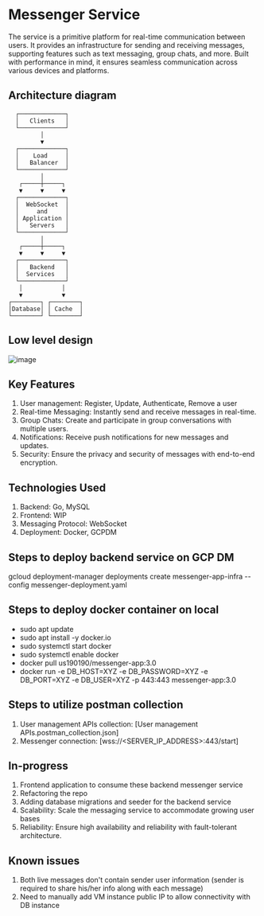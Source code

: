 # Messenger Service
The service is a primitive platform for real-time communication between users. It provides an infrastructure for sending and receiving messages, supporting features such as text messaging, group chats, and more. Built with performance in mind, it ensures seamless communication across various devices and platforms.

## Architecture diagram
      ┌─────────────┐
      │   Clients   │
      └─────────────┘
             │
             ▼
      ┌─────────────┐
      │    Load     │
      │   Balancer  │
      └─────────────┘
             │
       ┌─────┼─────┐
       ▼     ▼     ▼
      ┌─────────────┐
      │  WebSocket  │
      │     and     │
      │ Application │
      │   Servers   │
      └─────────────┘
             │
       ┌─────┼─────┐
       ▼     ▼     ▼
      ┌─────────────┐
      │   Backend   │
      │  Services   │
      └─────────────┘
       │           │
       ▼           ▼
    ┌────────┐ ┌────────┐
    │Database│ │ Cache  │
    └────────┘ └────────┘

## Low level design
![image](https://github.com/us190190/messenger/assets/3051295/cb0f4bb8-b909-44b3-8da2-107c903a5805)

## Key Features
1. User management: Register, Update, Authenticate, Remove a user
2. Real-time Messaging: Instantly send and receive messages in real-time.
3. Group Chats: Create and participate in group conversations with multiple users.
4. Notifications: Receive push notifications for new messages and updates.
5. Security: Ensure the privacy and security of messages with end-to-end encryption.

## Technologies Used

1. Backend: Go, MySQL
2. Frontend: WIP
3. Messaging Protocol: WebSocket
4. Deployment: Docker, GCPDM

## Steps to deploy backend service on GCP DM
   gcloud deployment-manager deployments create messenger-app-infra --config messenger-deployment.yaml

## Steps to deploy docker container on local
   - sudo apt update
   - sudo apt install -y docker.io
   - sudo systemctl start docker
   - sudo systemctl enable docker
   - docker pull us190190/messenger-app:3.0
   - docker run -e DB_HOST=XYZ -e DB_PASSWORD=XYZ -e DB_PORT=XYZ -e DB_USER=XYZ -p 443:443 messenger-app:3.0

## Steps to utilize postman collection
1. User management APIs collection: [User management APIs.postman_collection.json]
2. Messenger connection: [wss://<SERVER_IP_ADDRESS>:443/start]

## In-progress
1. Frontend application to consume these backend messenger service
2. Refactoring the repo
3. Adding database migrations and seeder for the backend service
4. Scalability: Scale the messaging service to accommodate growing user bases
5. Reliability: Ensure high availability and reliability with fault-tolerant architecture.
   
## Known issues
1. Both live messages don't contain sender user information (sender is required to share his/her info along with each message)
2. Need to manually add VM instance public IP to allow connectivity with DB instance
